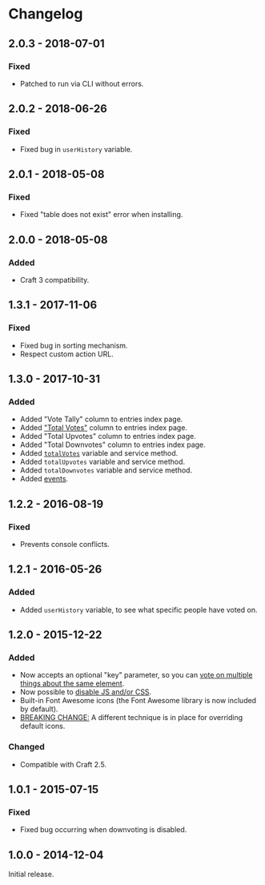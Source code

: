 # Changelog

## 2.0.3 - 2018-07-01

### Fixed
- Patched to run via CLI without errors.

## 2.0.2 - 2018-06-26

### Fixed
- Fixed bug in `userHistory` variable.

## 2.0.1 - 2018-05-08

### Fixed
- Fixed "table does not exist" error when installing.

## 2.0.0 - 2018-05-08

### Added
- Craft 3 compatibility.

## 1.3.1 - 2017-11-06

### Fixed
- Fixed bug in sorting mechanism.
- Respect custom action URL.

## 1.3.0 - 2017-10-31

### Added
- Added "Vote Tally" column to entries index page.
- Added ["Total Votes"](https://www.doublesecretagency.com/plugins/upvote/docs/getting-vote-totals) column to entries index page.
- Added "Total Upvotes" column to entries index page.
- Added "Total Downvotes" column to entries index page.
- Added [`totalVotes`](https://www.doublesecretagency.com/plugins/upvote/docs/getting-vote-totals) variable and service method.
- Added `totalUpvotes` variable and service method.
- Added `totalDownvotes` variable and service method.
- Added [events](https://www.doublesecretagency.com/plugins/upvote/docs/events).

## 1.2.2 - 2016-08-19

### Fixed
- Prevents console conflicts.

## 1.2.1 - 2016-05-26

### Added
- Added `userHistory` variable, to see what specific people have voted on.

## 1.2.0 - 2015-12-22

### Added
- Now accepts an optional "key" parameter, so you can [vote on multiple things about the same element](https://www.doublesecretagency.com/plugins/upvote/docs/multiple-voting-for-the-same-element).
- Now possible to [disable JS and/or CSS](https://www.doublesecretagency.com/plugins/upvote/docs/disable-js-or-css).
- Built-in Font Awesome icons (the Font Awesome library is now included by default).
- [BREAKING CHANGE:](https://www.doublesecretagency.com/plugins/upvote/docs/breaking-change-v1-2-0) A different technique is in place for overriding default icons.

### Changed
- Compatible with Craft 2.5.

## 1.0.1 - 2015-07-15

### Fixed
- Fixed bug occurring when downvoting is disabled.

## 1.0.0 - 2014-12-04

Initial release.
